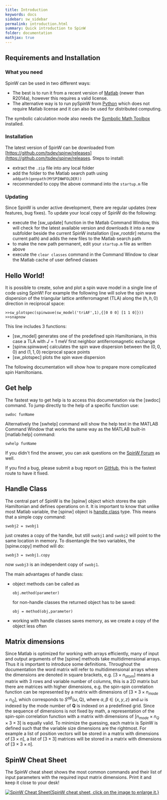 ```yaml
---
title: Introduction
keywords: docs
sidebar: sw_sidebar
permalink: introduction.html
summary: Quick introduction to SpinW
folder: documentation
mathjax: true
---
```



## Requirements and Installation

### What you need

SpinW can be used in two different ways:
* The best is to run it from a recent version of [Matlab](https://www.mathworks.com/products/matlab.html) (newer than R2014a), however this requires a valid license.
* The alternative way is to run pySpinW from [Python](https://www.python.org) which does not require Matlab license and it can also be used for distributed computing.

The symbolic calculation mode also needs the [Symbolic Math Toolbox](https://www.mathworks.com/products/symbolic.html) installed.

### Installation

The latest version of SpinW can be downloaded from [https://github.com/tsdev/spinw/releases](https://github.com/tsdev/spinw/releases. Steps to install:
* extract the `.zip` file into any local folder
* add the folder to the Matlab search path using `addpath(genpath(MYSPINWFOLDER))`
* recommended to copy the above command into the `startup.m` file

### Updating

Since SpinW is under active development, there are regular updates (new features, bug fixes). To update your local copy of SpinW do the following:
* execute the [sw_update] function in the Matlab Command Window, this will check for the latest available version and downloads it into a new subfolder beside the current SpinW installation ([sw_rootdir] returns the current path) and adds the new files to the Matlab search path
* to make the new path permanent, edit your `startup.m` file as written above
* execute the `clear classes` command in the Command Window to clear the Matlab cache of user defined classes


## Hello World!

It is possible to create, solve and plot a spin wave model in a single line of code using SpinW! For example the following line will solve the spin wave dispersion of the triangular lattice antiferromagnet (TLA) along the $(h,h,0)$ direction in reciprocal space:

```
>>sw_plotspec(spinwave(sw_model('triAF',1),{[0 0 0] [1 1 0]}))
>>snapnow
```

This line includes 3 functions:
* [sw_model] generates one of the predefined spin Hamiltonians, in this case a TLA with $J=1$ meV first neighbor antiferromagnetic exchange
* [spinw.spinwave] calculates the spin wave dispersion between the $(0,0,0)$ and $(1,1,0)$ reciprocal space points
* [sw_plotspec] plots the spin wave dispersion

The following documentation will show how to prepare more complicated spin Hamiltonians.


## Get help

The fastest way to get help is to access this documentation via the [swdoc] command. To jump directly to the help of a specific function use:
```
swdoc funName
```
Alternatively the [swhelp] command will show the help text in the MATLAB Command Window that works the same way as the MATLAB built-in [matlab:help] command:

```
swhelp funName
```
If you didn't find the answer, you can ask questions on the [SpinW Forum](https://groups.google.com/forum/#!categories/spinwforum) as well.

If you find a bug, please submit a bug report on [GitHub](https://github.com/tsdev/spinw), this is the fastest route to have it fixed. 

## Handle Class

The central part of SpinW is the [spinw] object which stores the spin Hamiltonian and defines operations on it. It is important to know that unlike most Matlab variable, the [spinw] object is [handle class](https://www.mathworks.com/help/matlab/matlab_oop/handle-objects.html) type. This means that a simple copy command:
```
swobj2 = swobj1
```
just creates a copy of the handle, but still `swobj1` and `swobj2` will point to the same location in memory. To disentangle the two variables, the [spinw.copy] method will do:
```
swobj3 = swobj1.copy
```
now `swobj3` is an independent copy of `swobj1`.


The main advantages of handle class:
* object methods can be called as
  ```
  obj.method(parameter)
  ```
  for non-handle classes the returned object has to be saved:
  ```
  obj = method(obj,parameter)
  ```
* working with handle classes saves memory, as we create a copy of the object less often

## Matrix dimensions

Since Matlab is optimized for working with arrays efficiently, many of input and output arguments of the [spinw] methods take multidimensional arrays. Thus it is important to introduce some definitions. Throughout the documentation the word matrix will refer to multidimensional arrays where the dimensions are denoted in square brackets, e.g. $[3\times n_{atom}]$ means a matrix with 3 rows and variable number of columns, this is a 2D matrix but there are matrices with higher dimensions, e.g. the spin-spin correlation function can be represented by a matrix with dimensions of $[3\times 3 \times n_{mode}\times n_Q]$, which corresponds to $S^{\alpha\beta}(\omega,\textrm{Q})$, where $\alpha,\beta\in\{x,y,z\}$ and $\omega$ is indexed by the mode number of $\textbf{Q}$ is indexed on a predefined grid. Since the sequence of dimensions is not fixed by math, a representation of the spin-spin correlation function with a matrix with dimensions of $[n_{mode}\times n_Q\times 3\times 3]$ is equally valid. To minimize the guessing, each matrix is SpinW is defined such that the variable size dimensions are the rightmost. For example a list of position vectors will be stored in a matrix with dimensions of $[3\times n]$, a list of $[3\times 3]$ matrices will be stored in a matrix with dimensions of $[3\times 3\times n]$.

## SpinW Cheat Sheet

The SpinW cheat sheet shows the most common commands and their list of input parameters with the required input matrix dimensions. Print it and keep it close to your desk!

[![SpinW Cheat Sheet](spinw_cheatsheet.png){SpinW cheat sheet, click on the image to enlarge it.}](images/spinw_cheatsheet.png)

